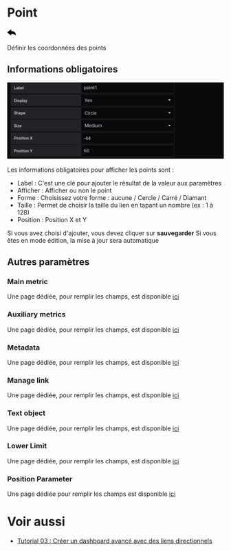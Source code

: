 # Point

[![](../../screenshots/other/Go-back.png)](coordinates.md)

Définir les coordonnées des points

## Informations obligatoires

![saisie point](../../screenshots/editor/coordinates/screen-point/obligatoire.jpg)

Les informations obligatoires pour afficher les points sont :

- Label : C'est une clé pour ajouter le résultat de la valeur aux paramètres
- Afficher : Afficher ou non le point
- Forme : Choisissez votre forme : aucune / Cercle / Carré / Diamant
- Taille : Permet de choisir la taille du lien en tapant un nombre (ex : 1 à 128)
- Position : Position X et Y

Si vous avez choisi d'ajouter, vous devez cliquer sur **sauvegarder** Si vous êtes en mode édition, la mise à jour sera automatique


## Autres paramètres

### Main metric

Une page dédiée, pour remplir les champs, est disponible [ici](coordinates-main-metric.md)

### Auxiliary metrics

Une page dédiée, pour remplir les champs, est disponible [ici](coordinates-auxiliary-metric.md)

### Metadata

Une page dédiée, pour remplir les champs, est disponible [ici](coordinates-metadata.md)

### Manage link

Une page dédiée, pour remplir les champs, est disponible [ici](coordinates-manage-link.md)

### Text object

Une page dédiée, pour remplir les champs, est disponible [ici](coordinates-object-text.md)

### Lower Limit

Une page dédiée, pour remplir les champs, est disponible [ici](coordinates-lower-limit.md)

### Position Parameter

Une page dédiée pour remplir les champs est disponible [ici](coordinates-position-parameter.md)


# Voir aussi

- [Tutorial 03 : Créer un dashboard avancé avec des liens directionnels](../demo/tutorial03.md)
